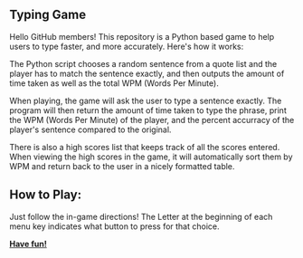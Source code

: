 ## Typing Game

Hello GitHub members! This repository is a Python based game to help users to type faster, and more accurately. Here's how it works:

The Python script chooses a random sentence from a quote list and the player has to match the sentence exactly, and then outputs the amount of time taken as well as the total WPM (Words Per Minute).

When playing, the game will ask the user to type a sentence exactly. The program will then return the amount of time taken to type the phrase, print the WPM (Words Per Minute) of the player, and the percent accurracy of the player's sentence compared to the original. 

There is also a high scores list that keeps track of all the scores entered. When viewing the high scores in the game, it will automatically sort them by WPM and return back to the user in a nicely formatted table.

## How to Play:

Just follow the in-game directions! The Letter at the beginning of each menu key indicates what button to press for that choice.

<b><u> Have fun! </u></b> 
